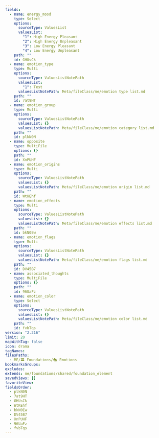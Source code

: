 ```yaml
---
fields:
  - name: energy_mood
    type: Select
    options:
      sourceType: ValuesList
      valuesList:
        "1": High Energy Pleasant
        "2": High Energy Unpleasant
        "3": Low Energy Pleasant
        "4": Low Energy Unpleasant
    path: ""
    id: GHUsCk
  - name: emotion_type
    type: Multi
    options:
      sourceType: ValuesListNotePath
      valuesList:
        "1": Test
      valuesListNotePath: Meta/fileClass/me/emotion type list.md
    path: ""
    id: 7at9HT
  - name: emotion_group
    type: Multi
    options:
      sourceType: ValuesListNotePath
      valuesList: {}
      valuesListNotePath: Meta/fileClass/me/emotion category list.md
    path: ""
    id: plkN0N
  - name: opposite
    type: MultiFile
    options: {}
    path: ""
    id: XnPUHF
  - name: emotion_origins
    type: Multi
    options:
      sourceType: ValuesListNotePath
      valuesList: {}
      valuesListNotePath: Meta/fileClass/me/emotion origin list.md
    path: ""
    id: WtKEhf
  - name: emotion_effects
    type: Multi
    options:
      sourceType: ValuesListNotePath
      valuesList: {}
      valuesListNotePath: Meta/fileClass/me/emotion effects list.md
    path: ""
    id: bkN0Ew
  - name: emotion_flags
    type: Multi
    options:
      sourceType: ValuesListNotePath
      valuesList: {}
      valuesListNotePath: Meta/fileClass/me/emotion flags list.md
    path: ""
    id: DV45B7
  - name: associated_thoughts
    type: MultiFile
    options: {}
    path: ""
    id: 96UaFz
  - name: emotion_color
    type: Select
    options:
      sourceType: ValuesListNotePath
      valuesList: {}
      valuesListNotePath: Meta/fileClass/me/emotion color list.md
    path: ""
    id: fvbTqs
version: "2.216"
limit: 20
mapWithTag: false
icon: drama
tagNames: 
filesPaths:
  - ME/🏛️ Foundations/🎭 Emotions
bookmarksGroups: 
excludes: 
extends: me/foundations/shared/foundation_element
savedViews: []
favoriteView: 
fieldsOrder:
  - plkN0N
  - 7at9HT
  - GHUsCk
  - WtKEhf
  - bkN0Ew
  - DV45B7
  - XnPUHF
  - 96UaFz
  - fvbTqs
---
```

